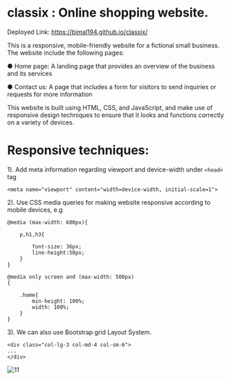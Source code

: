 # classix : Online shopping website. 

Deployed Link: https://bimal194.github.io/classix/


This is a responsive, mobile-friendly website for a fictional small business. 
The website include the following pages:

● Home page: A landing page that provides an overview of the business and its services

● Contact us: A page that includes a form for visitors to send inquiries or requests for more
information


This website is built using HTML, CSS, and JavaScript, and make use of
responsive design techniques to ensure that it looks and functions correctly on a variety of
devices.

# Responsive techniques:

1). Add meta information regarding viewport and device-width under ```<head>``` tag

```<meta name="viewport" content="width=device-width, initial-scale=1">```

2). Use CSS media queries for making website responsive according to mobile devices, e.g

```
@media (max-width: 600px){

    p,h1,h3{
        
        font-size: 36px;
        line-height:50px;
    }
}
```

```
@media only screen and (max-width: 500px)
{
	
	.home{
		min-height: 100%;
		width: 100%;
	}
}
```


3). We can also use Bootstrap grid Layout System.

```
<div class="col-lg-3 col-md-4 col-sm-6">
...
</div>
```

![11](https://user-images.githubusercontent.com/69100830/215169860-b5481826-33f2-418c-a4ef-816c15dad78a.jpg)







